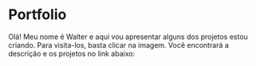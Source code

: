 # Portfolio

Olá! Meu nome é Walter e aqui vou apresentar alguns dos projetos estou criando.
Para visita-los, basta clicar na imagem.
Você encontrará a descrição e os projetos no link abaixo:
